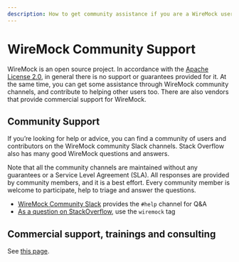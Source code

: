 ```yaml
---
description: How to get community assistance if you are a WireMock user
---
```


# WireMock Community Support

WireMock is an open source project.
In accordance with the [Apache License 2.0](https://github.com/wiremock/wiremock/blob/master/LICENSE.txt),
in general there is no support or guarantees provided for it.
At the same time, you can get some assistance through WireMock community channels,
and contribute to helping other users too.
There are also vendors that provide commercial support for WireMock.

## Community Support

If you’re looking for help or advice,
you can find a community of users and contributors on the WireMock community Slack channels.
Stack Overflow also has many good WireMock questions and answers.

Note that all the community channels are maintained without any guarantees or a Service Level Agreement (SLA).
All responses are provided by community members, and it is a best effort.
Every community member is welcome to participate, help to triage and answer the questions.

- [WireMock Community Slack](http://slack.wiremock.org/) provides the `#help` channel for Q&A
- [As a question on StackOverflow](https://stackoverflow.com/questions/tagged/wiremock), use the `wiremock` tag

## Commercial support, trainings and consulting

See [this page](./commercial-support.md).
